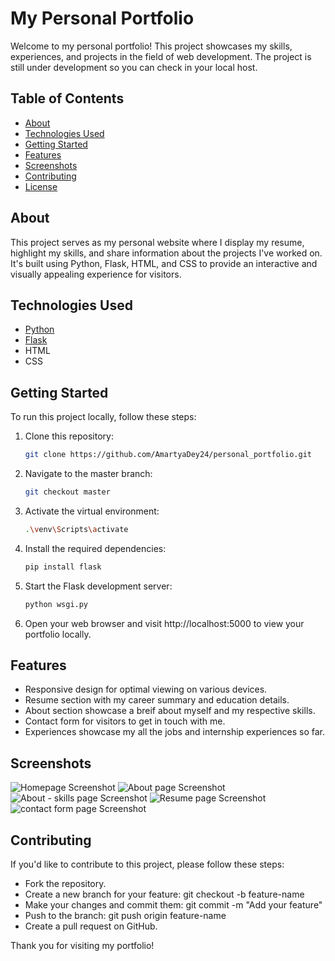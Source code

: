 # My Personal Portfolio

Welcome to my personal portfolio! This project showcases my skills, experiences, and projects in the field of web development. The project is still under development so you can check in your local host.

## Table of Contents

- [About](#about)
- [Technologies Used](#technologies-used)
- [Getting Started](#getting-started)
- [Features](#features)
- [Screenshots](#screenshots)
- [Contributing](#contributing)
- [License](#license)

## About

This project serves as my personal website where I display my resume, highlight my skills, and share information about the projects I've worked on. It's built using Python, Flask, HTML, and CSS to provide an interactive and visually appealing experience for visitors.

## Technologies Used

- [Python](https://www.python.org/)
- [Flask](https://flask.palletsprojects.com/)
- HTML
- CSS

## Getting Started

To run this project locally, follow these steps:

1. Clone this repository:

   ```bash
   git clone https://github.com/AmartyaDey24/personal_portfolio.git

2. Navigate to the master branch:

   ```bash
   git checkout master
   
3. Activate the virtual environment:
   
   ```bash
   .\venv\Scripts\activate
   
5. Install the required dependencies:

   ```bash
   pip install flask
   
6. Start the Flask development server:

   ```bash
   python wsgi.py
   
7. Open your web browser and visit http://localhost:5000 to view your portfolio locally.

## Features

- Responsive design for optimal viewing on various devices.
- Resume section with my career summary and education details.
- About section showcase a breif about myself and my respective skills.
- Contact form for visitors to get in touch with me.
- Experiences showcase my all the jobs and internship experiences so far.

## Screenshots

![Homepage Screenshot](screenshots/Home.png)
![About page Screenshot](screenshots/about1.png)
![About - skills page Screenshot](screenshots/about2.png)
![Resume page Screenshot](screenshots/resume.png)
![contact form page Screenshot](screenshots/contact_form.png)

## Contributing

If you'd like to contribute to this project, please follow these steps:

- Fork the repository.
- Create a new branch for your feature: git checkout -b feature-name
- Make your changes and commit them: git commit -m "Add your feature"
- Push to the branch: git push origin feature-name
- Create a pull request on GitHub.


Thank you for visiting my portfolio!
